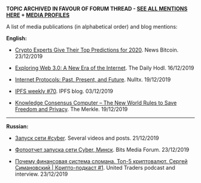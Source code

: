 **TOPIC ARCHIVED IN FAVOUR OF FORUM THREAD - [SEE ALL MENTIONS HERE](https://ai.cybercongress.ai/t/mentions-of-the-beast-in-the-wild-any-links-that-mention-cyber-cyb-etc-are-a-fair-game/40/38) + [MEDIA PROFILES](https://github.com/cybercongress/congress/tree/master/ecosystem/profiles)**


A list of media publications (in alphabetical order) and blog mentions:

**English:**
- [Crypto Experts Give Their Top Predictions for 2020](https://news.bitcoin.com/crypto-experts-give-their-top-predictions-for-2020/). News Bitcoin. 23/12/2019

- [Exploring Web 3.0: A New Era of the Internet](https://dailyhodl.com/2019/12/16/exploring-web-3-0-a-new-era-of-the-internet/). The Daily Hodl. 16/12/2019 

- [Internet Protocols: Past, Present, and Future](https://nulltx.com/internet-protocols-past-present-and-future/). Nulltx. 19/12/2019

- [IPFS weekly #70](https://blog.ipfs.io/weekly-70/). IPFS blog. 03/12/2019

- [Knowledge Consensus Computer – The New World Rules to Save Freedom and Privacy](https://themerkle.com/knowledge-consensus-computer-the-new-world-rules-to-save-freedom-and-privacy/). The Merkle. 19/12/2019

------------------------------

**Russian:**
- [Запуск сети #cyber](https://www.facebook.com/pg/cryptoemcee/posts/). Several videos and posts. 21/12/2019

- [Фотоотчет запуска сети Cyber, Минск](https://forum.bits.media/index.php?/topic/160242-%D1%84%D0%BE%D1%82%D0%BE%D0%BE%D1%82%D1%87%D0%B5%D1%82-%D0%B7%D0%B0%D0%BF%D1%83%D1%81%D0%BA%D0%B0-%D1%81%D0%B5%D1%82%D0%B8-cyber-%D0%BC%D0%B8%D0%BD%D1%81%D0%BA/&ct=1577127577). Bits Media Forum. 23/12/2019

- [Почему финансовая система сломана. Топ-5 криптовалют. Сергей Симановский | Крипто-подкаст #1](https://www.youtube.com/watch?v=6UhDXtkoQjY&feature=youtu.be). United Traders podcast and interview. 23/12/2019



